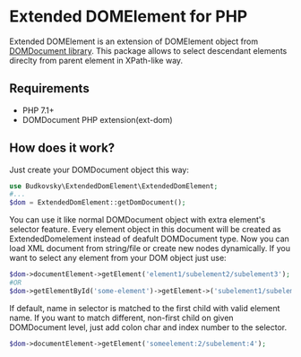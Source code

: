# Extended DOMElement for PHP

Extended DOMElement is an extension of DOMElement object 
from [DOMDocument library](https://www.php.net/manual/en/class.domdocument.php).
This package allows to select descendant elements direclty from parent element
in XPath-like way. 

## Requirements
* PHP 7.1+
* DOMDocument PHP extension(ext-dom)

## How does it work?

Just create your DOMDocument object this way:

```php
use Budkovsky\ExtendedDomElement\ExtendedDomElement;
#...
$dom = ExtendedDomElement::getDomDocument();
```
You can use it like normal DOMDocument object with extra element's selector feature.
Every element object in this document will be created as ExtendedDomelement
instead of deafult DOMDocument type.
Now you can load XML document from string/file or create new nodes dynamically. 
If you want to select any element from your DOM object just use:

```php
$dom->documentElement->getElement('element1/subelement2/subelement3');
#OR
$dom->getElementById('some-element')->getElement->('subelement1/subelement2/subelement3');
```

If default, name in selector is matched to the first child with valid element name.
If you want to match different, non-first child on given DOMDocument level, just add colon char and index number to the selector.

```php
$dom->documentElement->getElement('someelement:2/subelement:4');
```
